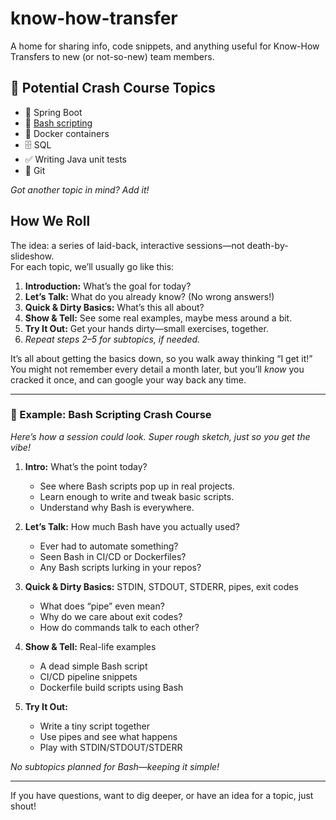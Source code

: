 # know-how-transfer

A home for sharing info, code snippets, and anything useful for Know-How Transfers to new (or not-so-new) team members.

## 🚀 Potential Crash Course Topics

- 🌱 Spring Boot
- 🐚 [Bash scripting](bash-scripting/README.md)
- 🐳 Docker containers
- 🗄️ SQL
- ✅ Writing Java unit tests
- 🌿 Git

*Got another topic in mind? Add it!*

## How We Roll

The idea: a series of laid-back, interactive sessions—not death-by-slideshow.  
For each topic, we’ll usually go like this:

1. **Introduction:** What’s the goal for today?
2. **Let’s Talk:** What do you already know? (No wrong answers!)
3. **Quick & Dirty Basics:** What’s this all about?
4. **Show & Tell:** See some real examples, maybe mess around a bit.
5. **Try It Out:** Get your hands dirty—small exercises, together.
6. *Repeat steps 2–5 for subtopics, if needed.*

It’s all about getting the basics down, so you walk away thinking “I get it!”  
You might not remember every detail a month later, but you’ll *know* you cracked it once, and can google your way back any time.

---

### 📝 Example: Bash Scripting Crash Course

_Here’s how a session could look. Super rough sketch, just so you get the vibe!_

1. **Intro:** What’s the point today?
    - See where Bash scripts pop up in real projects.
    - Learn enough to write and tweak basic scripts.
    - Understand why Bash is everywhere.

2. **Let’s Talk:** How much Bash have you actually used?
    - Ever had to automate something?
    - Seen Bash in CI/CD or Dockerfiles?
    - Any Bash scripts lurking in your repos?

3. **Quick & Dirty Basics:** STDIN, STDOUT, STDERR, pipes, exit codes
    - What does “pipe” even mean?
    - Why do we care about exit codes?
    - How do commands talk to each other?

4. **Show & Tell:** Real-life examples
    - A dead simple Bash script
    - CI/CD pipeline snippets
    - Dockerfile build scripts using Bash

5. **Try It Out:**
    - Write a tiny script together
    - Use pipes and see what happens
    - Play with STDIN/STDOUT/STDERR

_No subtopics planned for Bash—keeping it simple!_

---

If you have questions, want to dig deeper, or have an idea for a topic, just shout!

